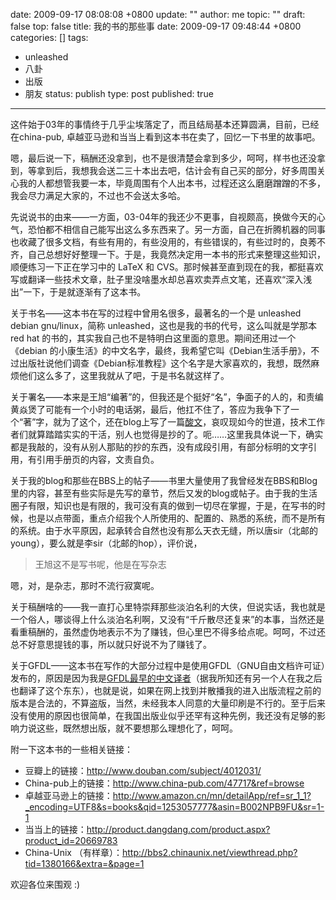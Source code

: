 date: 2009-09-17 08:08:08 +0800
update: ""
author: me
topic: ""
draft: false
top: false
title: 我的书的那些事
date: 2009-09-17 09:48:44 +0800
categories: []
tags:
- unleashed
- 八卦
- 出版
- 朋友
status: publish
type: post
published: true
---
<p>这件始于03年的事情终于几乎尘埃落定了，而且结局基本还算圆满，目前，已经在china-pub, 卓越亚马逊和当当上看到这本书在卖了，回忆一下书里的故事吧。</p>

<p>嗯，最后说一下，稿酬还没拿到，也不是很清楚会拿到多少，呵呵，样书也还没拿到，等拿到后，我想我会送二三十本出去吧，估计会有自己买的部分，好多周围关心我的人都想管我要一本，毕竟周围有个人出本书，过程还这么磨磨蹭蹭的不多，我会尽力满足大家的，不过也不会送太多哈。</p>

<p>先说说书的由来——一方面，03-04年的我还少不更事，自视颇高，换做今天的心气，恐怕都不相信自己能写出这么多东西来了。另一方面，自己在折腾机器的同事也收藏了很多文档，有些有用的，有些没用的，有些错误的，有些过时的，良莠不齐，自己总想好好整理一下。于是，我竟然决定用一本书的形式来整理这些知识，顺便练习一下正在学习中的 LaTeX 和 CVS。那时候甚至直到现在的我，都挺喜欢写或翻译一些技术文章，肚子里没啥墨水却总喜欢卖弄点文笔，还喜欢“深入浅出”一下，于是就逐渐有了这本书。</p>

<p>关于书名——这本书在写的过程中曾用名很多，最著名的一个是 unleashed debian gnu/linux，简称 unleashed，这也是我的书的代号，这么叫就是学那本 red hat 的书的，其实我自己也不是特明白这里面的意思。期间还用过一个 《debian 的小康生活》的中文名字，最终，我希望它叫《Debian生活手册》，不过出版社说他们调查《Debian标准教程》这个名字是大家喜欢的，我想，既然麻烦他们这么多了，这里我就从了吧，于是书名就这样了。</p>

<p>关于署名——本来是王旭“编著”的，但我还是个挺好“名”，争面子的人的，和责编黄焱煲了可能有一个小时的电话粥，最后，他扛不住了，答应为我争下了一个“著”字，就为了这个，还在blog上写了一篇<a href="http://wangxu.me/blog/?p=230">酸文</a>，哀叹现如今的世道，技术工作者们就算踏踏实实的干活，别人也觉得是抄的了。呃……这里我具体说一下，确实都是我敲的，没有从别人那贴的抄的东西，没有成段引用，有部分标明的文字引用，有引用手册页的内容，文责自负。</p>

<p>关于我的blog和那些在BBS上的帖子——书里大量使用了我曾经发在BBS和Blog里的内容，甚至有些实际是先写的章节，然后又发的blog或帖子。由于我的生活圈子有限，知识也是有限的，我可没有真的做到一切尽在掌握，于是，在写书的时候，也是以点带面，重点介绍我个人所使用的、配置的、熟悉的系统，而不是所有的系统。由于水平原因，起承转合自然也没有那么天衣无缝，所以唐sir（北邮的young），要么就是李sir（北邮的hop），评价说，</p>

<blockquote><p>王旭这不是写书呢，他是在写杂志</p></blockquote>

<p>嗯，对，是杂志，那时不流行寂寞呢。</p>

<p>关于稿酬啥的——我一直打心里特崇拜那些淡泊名利的大侠，但说实话，我也就是一个俗人，哪谈得上什么淡泊名利啊，又没有“千斤散尽还复来”的本事，当然还是看重稿酬的，虽然虚伪地表示不为了赚钱，但心里巴不得多给点呢。呵呵，不过还总不好意思提钱的事，所以就只好说不为了赚钱了。</p>

<p>关于GFDL——这本书在写作的大部分过程中是使用GFDL（GNU自由文档许可证）发布的，原因是因为我是<a href="http://www.linuxfocus.org/Chinese/team/fdl.html">GFDL最早的中文译者</a>（据我所知还有另一个人在我之后也翻译了这个东东），也就是说，如果在网上找到并散播我的进入出版流程之前的版本是合法的，不算盗版，当然，未经我本人同意的大量印刷是不行的。至于后来没有使用的原因也很简单，在我国出版业似乎还罕有这种先例，我还没有足够的影响力说这些，既然想出版，就不要想那么理想化了，呵呵。</p>

<p>附一下这本书的一些相关链接：</p>

<ul>

<li>豆瓣上的链接：<a title="http://www.douban.com/subject/4012031/" href="http://www.douban.com/subject/4012031/">http://www.douban.com/subject/4012031/</a></li>

<li>China-pub上的链接：<a title="http://www.china-pub.com/47717&amp;ref=browse" href="http://www.china-pub.com/47717&amp;ref=browse">http://www.china-pub.com/47717&amp;ref=browse</a></li>

<li>卓越亚马逊上的链接：<a title="http://www.amazon.cn/mn/detailApp/ref=sr_1_1?_encoding=UTF8&amp;s=books&amp;qid=1253057777&amp;asin=B002NPB9FU&amp;sr=1-1" href="http://www.amazon.cn/mn/detailApp/ref=sr_1_1?_encoding=UTF8&amp;s=books&amp;qid=1253057777&amp;asin=B002NPB9FU&amp;sr=1-1">http://www.amazon.cn/mn/detailApp/ref=sr_1_1?_encoding=UTF8&amp;s=books&amp;qid=1253057777&amp;asin=B002NPB9FU&amp;sr=1-1</a></li>

<li>当当上的链接：<a title="http://product.dangdang.com/product.aspx?product_id=20669783" href="http://product.dangdang.com/product.aspx?product_id=20669783">http://product.dangdang.com/product.aspx?product_id=20669783</a></li>

<li>China-Unix （有样章）：<a title="http://bbs2.chinaunix.net/viewthread.php?tid=1380166&amp;extra=&amp;page=1" href="http://bbs2.chinaunix.net/viewthread.php?tid=1380166&amp;extra=&amp;page=1">http://bbs2.chinaunix.net/viewthread.php?tid=1380166&amp;extra=&amp;page=1</a></li>

</ul>

<p>欢迎各位来围观 :)</p>
